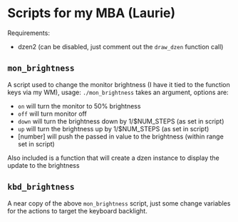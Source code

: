 # Scripts for my MBA (Laurie)

Requirements:
- dzen2 (can be disabled, just comment out the `draw_dzen` function call)

## `mon_brightness`

A script used to change the monitor brightness (I have it tied to the
function keys via my WM), usage: `./mon_brightness` takes an argument, options are:

- `on` will turn the monitor to 50% brightness
- `off` will turn monitor off
- `down` will turn the brightness down by 1/$NUM_STEPS (as set in script)
- `up` will turn the brightness up by 1/$NUM_STEPS (as set in script)
- [number] will push the passed in value to the brightness (within range set in 
   script)

Also included is a function that will create a dzen instance to display the update
to the brightness

## `kbd_brightness`

A near copy of the above `mon_brightness` script, just some change variables for
the actions to target the keyboard backlight.
